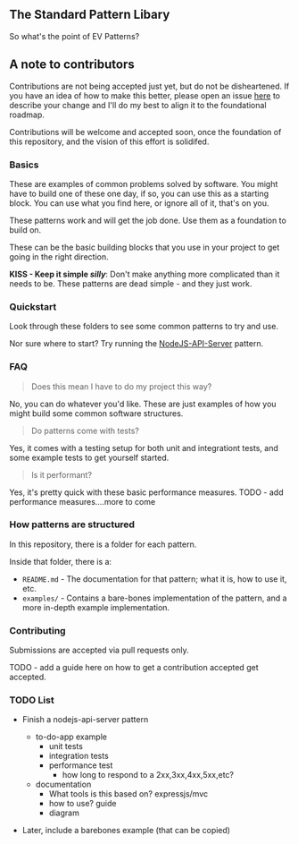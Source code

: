 ## The Standard Pattern Libary

So what's the point of EV Patterns?

## A note to contributors

Contributions are not being accepted just yet, but do not be disheartened. If you have an idea of how to make this better, please open an issue [here](https://github.com/ElephantVentures/patterns/issues) to describe your change and I'll do my best to align it to the foundational roadmap.

Contributions will be welcome and accepted soon, once the foundation of this repository, and the vision of this effort is solidifed.

### Basics

These are examples of common problems solved by software. You might have to build one of these one day, if so, you can use this as a starting block. You can use what you find here, or ignore all of it, that's on you.

These patterns work and will get the job done. Use them as a foundation to build on.

These can be the basic building blocks that you use in your project to get going in the right direction.

**KISS - Keep it simple _silly_**: Don't make anything more complicated than it needs to be. These patterns are dead simple - and they just work.

### Quickstart

Look through these folders to see some common patterns to try and use.

Nor sure where to start? Try running the [NodeJS-API-Server](./nodejs-api-server) pattern.

### FAQ

> Does this mean I have to do my project this way?

No, you can do whatever you'd like. These are just examples of how you might build some common software structures.

> Do patterns come with tests?

Yes, it comes with a testing setup for both unit and integrationt tests, and some example tests to get yourself started.

> Is it performant?

Yes, it's pretty quick with these basic performance measures.
TODO - add performance measures....more to come

### How patterns are structured

In this repository, there is a folder for each pattern.

Inside that folder, there is a:
- `README.md` - The documentation for that pattern; what it is, how to use it, etc.
- `examples/` - Contains a bare-bones implementation of the pattern, and a more in-depth example implementation.

### Contributing

Submissions are accepted via pull requests only.

TODO - add a guide here on how to get a contribution accepted get accepted.

### TODO List

- Finish a nodejs-api-server pattern
    - to-do-app example
        - unit tests
        - integration tests
        - performance test
            - how long to respond to a 2xx,3xx,4xx,5xx,etc?
    - documentation
        - What tools is this based on? expressjs/mvc
        - how to use? guide
        - diagram

- Later, include a barebones example (that can be copied)

